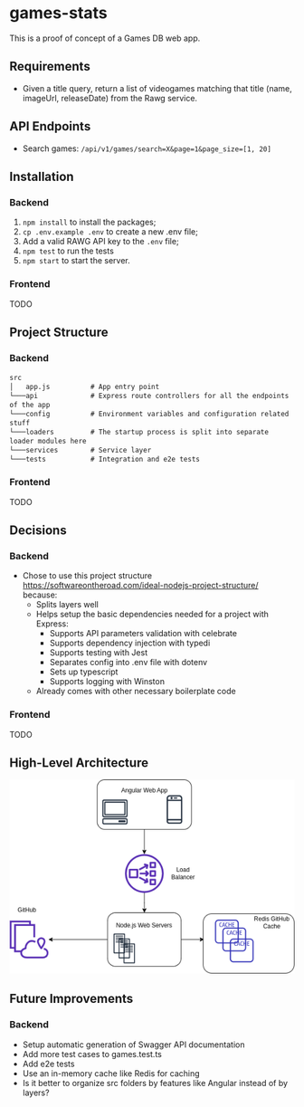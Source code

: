 # games-stats
This is a proof of concept of a Games DB web app.



## Requirements
- Given a title query, return a list of videogames matching that title (name, imageUrl, releaseDate) from the Rawg service.

## API Endpoints
- Search games: `/api/v1/games/search=X&page=1&page_size=[1, 20]`



## Installation

### Backend
1. `npm install` to install the packages;
2. `cp .env.example .env` to create a new .env file;
3. Add a valid RAWG API key to the `.env` file;
4. `npm test` to run the tests
5. `npm start` to start the server.

### Frontend
TODO



## Project Structure

### Backend
```
src
│   app.js          # App entry point
└───api             # Express route controllers for all the endpoints of the app
└───config          # Environment variables and configuration related stuff
└───loaders         # The startup process is split into separate loader modules here
└───services        # Service layer
└───tests           # Integration and e2e tests
```

### Frontend
TODO



## Decisions

### Backend
- Chose to use this project structure https://softwareontheroad.com/ideal-nodejs-project-structure/ because:
	- Splits layers well
	- Helps setup the basic dependencies needed for a project with Express:
		- Supports API parameters validation with celebrate
		- Supports dependency injection with typedi
		- Supports testing with Jest
		- Separates config into .env file with dotenv
		- Sets up typescript
		- Supports logging with Winston
	- Already comes with other necessary boilerplate code

### Frontend
TODO



## High-Level Architecture
![Architecture Design](arch.png)



## Future Improvements

### Backend
- Setup automatic generation of Swagger API documentation
- Add more test cases to games.test.ts
- Add e2e tests
- Use an in-memory cache like Redis for caching
- Is it better to organize src folders by features like Angular instead of by layers?
